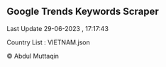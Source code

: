 

## Google Trends Keywords Scraper 
 
Last Update 29-06-2023 , 17:17:43

Country List :
VIETNAM.json



© Abdul Muttaqin 
